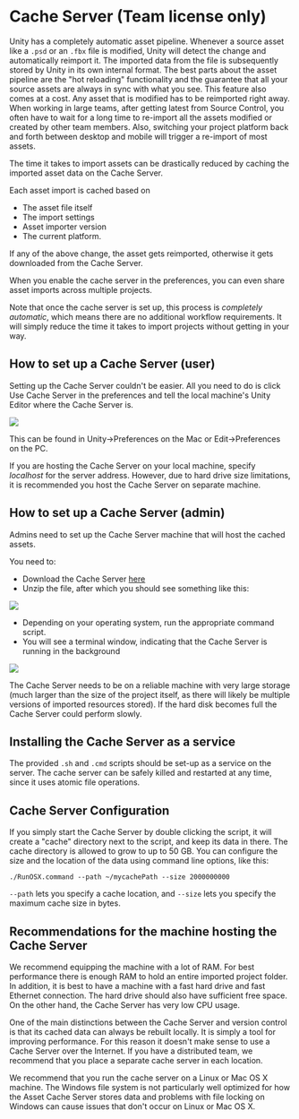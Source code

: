 Cache Server (Team license only)
================================


Unity has a completely automatic asset pipeline. Whenever a source asset like a `.psd` or an `.fbx` file is modified, Unity will detect the change and automatically reimport it. The imported data from the file is subsequently stored by Unity in its own internal format. The best parts about the asset pipeline are the "hot reloading" functionality and the guarantee that all your source assets are always in sync with what you see. This feature also comes at a cost. Any asset that is modified has to be reimported right away. When working in large teams, after getting latest from Source Control, you often have to wait for a long time to re-import all the assets modified or created by other team members. Also, switching your project platform back and forth between desktop and mobile will trigger a re-import of most assets. 

The time it takes to import assets can be drastically reduced by caching the imported asset data on the <span class=keyword>Cache Server</span>.

Each asset import is cached based on 
* The asset file itself
* The import settings
* Asset importer version
* The current platform.

If any of the above change, the asset gets reimported, otherwise it gets downloaded from the Cache Server.

When you enable the cache server in the preferences, you can even share asset imports across multiple projects.

Note that once the cache server is set up, this process is _completely automatic_, which means there are no additional workflow requirements. It will simply reduce the time it takes to import projects without getting in your way.

How to set up a <span class=keyword>Cache Server</span> (user)
--------------------------------------------------------------

Setting up the Cache Server couldn't be easier. All you need to do is click Use Cache Server in the preferences and tell the local machine's <span class=keyword>Unity Editor</span> where the <span class=keyword>Cache Server</span> is. 

![](http://docwiki.hq.unity3d.com/uploads/Main/CacheServerEnabled.png)  

This can be found in <span class=menu>Unity->Preferences</span> on the Mac or <span class=menu>Edit->Preferences</span> on the PC. 

If you are hosting the Cache Server on your local machine, specify _localhost_ for the server address. However, due to hard drive size limitations, it is recommended you host the Cache Server on separate machine. 

How to set up a <span class=keyword>Cache Server</span> (admin)
---------------------------------------------------------------

Admins need to set up the <span class=keyword>Cache Server</span> machine that will host the cached assets. 

You need to:
* Download the Cache Server [here](http://unity3d.com/unity/team/cacheserver/.md)
* Unzip the file, after which you should see something like this:

![](http://docwiki.hq.unity3d.com/uploads/Main/CacheServerZipCropped.png)  

* Depending on your operating system, run the appropriate command script.
* You will see a terminal window, indicating that the Cache Server is running in the background

![](http://docwiki.hq.unity3d.com/uploads/Main/CacheServerTerminal.png)  

The <span class=keyword>Cache Server</span> needs to be on a reliable machine with very large storage (much larger than the size of the project itself, as there will likely be multiple versions of imported resources stored). If the hard disk becomes full the <span class=keyword>Cache Server</span> could perform slowly.

Installing the Cache Server as a service
----------------------------------------


The provided `.sh` and `.cmd` scripts should be set-up as a service on the server.
The cache server can be safely killed and restarted at any time, since it uses atomic file operations.

Cache Server Configuration
--------------------------


If you simply start the Cache Server by double clicking the script, it will create a "cache" directory next to the script, and keep its data in there. The cache directory is allowed to grow to up to 50 GB. You can configure the size and the location of the data using command line options, like this:

`./RunOSX.command --path ~/mycachePath --size 2000000000`

`--path` lets you specify a cache location, and `--size` lets you specify the maximum cache size in bytes.

Recommendations for the machine hosting the Cache Server
--------------------------------------------------------


We recommend equipping the machine with a lot of RAM. For best performance there is enough RAM to hold an entire imported project folder. In addition, it is best to have a machine with a fast hard drive and fast Ethernet connection. The hard drive should also have sufficient free space. On the other hand, the Cache Server has very low CPU usage.

One of the main distinctions between the Cache Server and version control is that its cached data can always be rebuilt locally. It is simply a tool for improving performance. For this reason it doesn't make sense to use a Cache Server over the Internet. If you have a distributed team, we recommend that you place a separate cache server in each location.

We recommend that you run the cache server on a Linux or Mac OS X machine. The Windows file system is not particularly well optimized for how the Asset Cache Server stores data and problems with file locking on Windows can cause issues that don't occur on Linux or Mac OS X.


